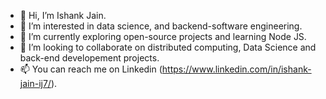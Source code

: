 - 👋 Hi, I’m Ishank Jain.
- 👀 I’m interested in data science, and backend-software engineering.
- 🌱 I’m currently exploring open-source projects and learning Node JS.
- 💞️ I’m looking to collaborate on distributed computing, Data Science and back-end developement projects.
- 📫 You can reach me on Linkedin (https://www.linkedin.com/in/ishank-jain-ij7/).

<!---
Ishank-jn/Ishank-jn is a ✨ special ✨ repository because its `README.md` (this file) appears on your GitHub profile.
You can click the Preview link to take a look at your changes.
--->
